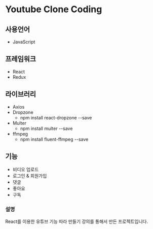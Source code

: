 # Youtube Clone Coding 

## 사용언어
 - JavaScript 
## 프레임워크
 - React
 - Redux
## 라이브러리
 - Axios
 - Dropzone
    - npm install react-dropzone --save
 - Multer
    - npm install multer --save
 - ffmpeg
    - npm install fluent-ffmpeg --save
## 기능
 - 비디오 업로드 
 - 로그인 & 회원가입 
 - 댓글 
 - 좋아요
 - 구독
 
### 설명
React를 이용한 유튜브 기능 따라 만들기 강의를 통해서 만든 프로젝트입니다.

